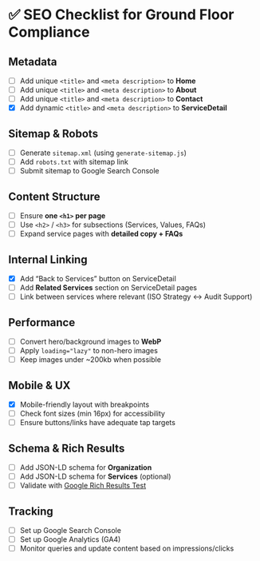 # ✅ SEO Checklist for Ground Floor Compliance

## Metadata
- [ ] Add unique `<title>` and `<meta description>` to **Home**  
- [ ] Add unique `<title>` and `<meta description>` to **About**  
- [ ] Add unique `<title>` and `<meta description>` to **Contact**  
- [x] Add dynamic `<title>` and `<meta description>` to **ServiceDetail**  

## Sitemap & Robots
- [ ] Generate `sitemap.xml` (using `generate-sitemap.js`)  
- [ ] Add `robots.txt` with sitemap link  
- [ ] Submit sitemap to Google Search Console  

## Content Structure
- [ ] Ensure **one `<h1>` per page**  
- [ ] Use `<h2>` / `<h3>` for subsections (Services, Values, FAQs)  
- [ ] Expand service pages with **detailed copy + FAQs**  

## Internal Linking
- [x] Add “Back to Services” button on ServiceDetail  
- [ ] Add **Related Services** section on ServiceDetail pages  
- [ ] Link between services where relevant (ISO Strategy ↔ Audit Support)  

## Performance
- [ ] Convert hero/background images to **WebP**  
- [ ] Apply `loading="lazy"` to non-hero images  
- [ ] Keep images under ~200kb when possible  

## Mobile & UX
- [x] Mobile-friendly layout with breakpoints  
- [ ] Check font sizes (min 16px) for accessibility  
- [ ] Ensure buttons/links have adequate tap targets  

## Schema & Rich Results
- [ ] Add JSON-LD schema for **Organization**  
- [ ] Add JSON-LD schema for **Services** (optional)  
- [ ] Validate with [Google Rich Results Test](https://search.google.com/test/rich-results)  

## Tracking
- [ ] Set up Google Search Console  
- [ ] Set up Google Analytics (GA4)  
- [ ] Monitor queries and update content based on impressions/clicks  
